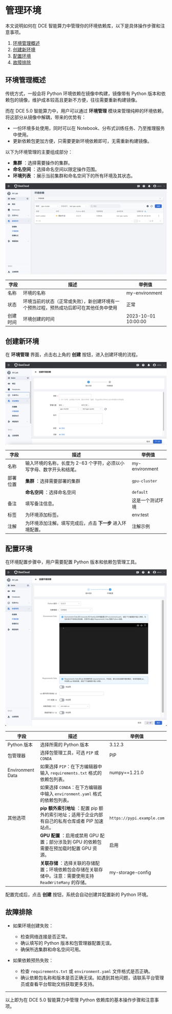 # 管理环境

本文说明如何在 DCE 智能算力中管理你的环境依赖库，以下是具体操作步骤和注意事项。

1. [环境管理概述](#_2)
2. [创建新环境](#_3)
3. [配置环境](#_4)
4. [故障排除](#_5)

## 环境管理概述

传统方式，一般会将 Python 环境依赖在镜像中构建，镜像带有 Python 版本和依赖包的镜像，维护成本较高且更新不方便，往往需要重新构建镜像。

而在 DCE 5.0 智能算力中，用户可以通过 **环境管理** 模块来管理纯粹的环境依赖，将这部分从镜像中解耦，带来的优势有：

- 一份环境多处使用，同时可以在 Notebook、分布式训练任务、乃至推理服务中使用。
- 更新依赖包更加方便，只需要更新环境依赖即可，无需重新构建镜像。

以下为环境管理的主要组成部分：

- **集群** ：选择需要操作的集群。
- **命名空间** ：选择命名空间以限定操作范围。
- **环境列表** ：展示当前集群和命名空间下的所有环境及其状态。

![环境管理概述](../../images/conda01.png)

| 字段 | 描述 | 举例值 |
|-----|------|-------|
| 名称 | 环境的名称 | my-environment |
| 状态 | 环境当前的状态（正常或失败），新创建环境有一个预热过程，预热成功后即可在其他任务中使用 | 正常 |
| 创建时间 | 环境创建的时间 | 2023-10-01 10:00:00 |

## 创建新环境

在 **环境管理** 界面，点击右上角的 **创建** 按钮，进入创建环境的流程。

![创建新环境](../../images/conda02.png)

| 字段 | 描述 | 举例值 |
|-----|------|------|
| 名称 | 输入环境的名称，长度为 2-63 个字符，必须以小写字母、数字开头和结尾。 | my-environment |
| 部署位置 | **集群** ：选择需要部署的集群 | `gpu-cluster` |
| | **命名空间** ：选择命名空间 | `default` |
| 备注 | 填写备注信息。 | 这是一个测试环境 |
| 标签 | 为环境添加标签。 | env:test |
| 注解 | 为环境添加注解。填写完成后，点击 **下一步** 进入环境配置。 | 注解示例 |

## 配置环境

在环境配置步骤中，用户需要配置 Python 版本和依赖包管理工具。

![配置环境](../../images/conda03.png)

| 字段 | 描述 | 举例值 |
|-----|-----|--------|
| Python 版本 | 选择所需的 Python 版本 | 3.12.3 |
| 包管理器 | 选择包管理工具，可选 `PIP` 或 `CONDA` | PIP |
| Environment Data | 如果选择 `PIP`：在下方编辑器中输入 `requirements.txt` 格式的依赖包列表。 | numpy==1.21.0 |
| | 如果选择 `CONDA`：在下方编辑器中输入 `environment.yaml` 格式的依赖包列表。 | |
| 其他选项 | **pip 额外索引地址** ：配置 pip 额外的索引地址；适用于企业内部有自己的私有仓库或者 PIP 加速站点。 | `https://pypi.example.com` |
| | **GPU 配置** ：启用或禁用 GPU 配置；部分涉及到 GPU 的依赖包需要在预加载时配置 GPU 资源。 | 启用 |
| | **关联存储** ：选择关联的存储配置；环境依赖包会存储在关联存储中。注意：需要使用支持 `ReadWriteMany` 的存储。 | my-storage-config |

配置完成后，点击 **创建** 按钮，系统会自动创建并配置新的 Python 环境。

## 故障排除

- 如果环境创建失败：  
    - 检查网络连接是否正常。  
    - 确认填写的 Python 版本和包管理器配置无误。  
    - 确保所选集群和命名空间可用。

- 如果依赖预热失败：  
    - 检查 `requirements.txt` 或 `environment.yaml` 文件格式是否正确。  
    - 确认依赖包名称和版本是否正确无误。如遇到其他问题，请联系平台管理员或查看平台帮助文档获取更多支持。

---

以上即为在 DCE 5.0 智能算力中管理 Python 依赖库的基本操作步骤和注意事项。

